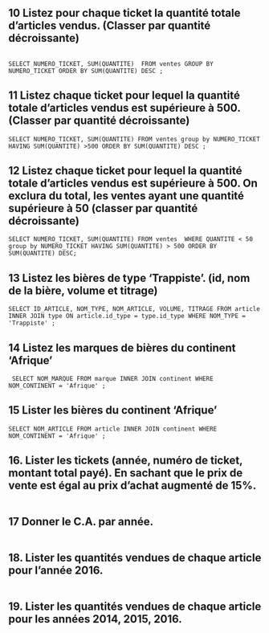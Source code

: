## 10 Listez pour chaque ticket la quantité totale d’articles vendus. (Classer par quantité décroissante)

```mysql

SELECT NUMERO_TICKET, SUM(QUANTITE)  FROM ventes GROUP BY NUMERO_TICKET ORDER BY SUM(QUANTITE) DESC ;
```

## 11 Listez chaque ticket pour lequel la quantité totale d’articles vendus est supérieure à 500. (Classer par quantité décroissante)

```mysql
SELECT NUMERO_TICKET, SUM(QUANTITE) FROM ventes group by NUMERO_TICKET HAVING SUM(QUANTITE) >500 ORDER BY SUM(QUANTITE) DESC ;

```

## 12 Listez chaque ticket pour lequel la quantité totale d’articles vendus est supérieure à 500. On exclura du total, les ventes ayant une quantité supérieure à 50 (classer par quantité décroissante)

```mysql
SELECT NUMERO_TICKET, SUM(QUANTITE) FROM ventes  WHERE QUANTITE < 50 group by NUMERO_TICKET HAVING SUM(QUANTITE) > 500 ORDER BY SUM(QUANTITE) DESC;

```

## 13 Listez les bières de type ‘Trappiste’. (id, nom de la bière, volume et titrage)

```mysql
SELECT ID_ARTICLE, NOM_TYPE, NOM_ARTICLE, VOLUME, TITRAGE FROM article INNER JOIN type ON article.id_type = type.id_type WHERE NOM_TYPE = 'Trappiste' ;
```

## 14 Listez les marques de bières du continent ‘Afrique’

```mysql
 SELECT NOM_MARQUE FROM marque INNER JOIN continent WHERE NOM_CONTINENT = 'Afrique' ;

```

## 15 Lister les bières du continent ‘Afrique’

```mysql
SELECT NOM_ARTICLE FROM article INNER JOIN continent WHERE NOM_CONTINENT = 'Afrique' ;

```

## 16. Lister les tickets (année, numéro de ticket, montant total payé). En sachant que le prix de vente est égal au prix d’achat augmenté de 15%.

```mysql

```

## 17  Donner le C.A. par année.

```mysql
```

## 18. Lister les quantités vendues de chaque article pour l’année 2016.

```mysql

```

## 19. Lister les quantités vendues de chaque article pour les années 2014, 2015, 2016.

```mysql

```

